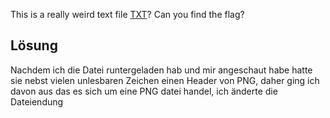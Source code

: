 This is a really weird text file [TXT](https://jupiter.challenges.picoctf.org/static/e7e5d188621ee705ceeb0452525412ef/flag.txt)? Can you find the flag?

## Lösung

Nachdem ich die Datei runtergeladen hab und mir angeschaut habe hatte sie nebst vielen unlesbaren Zeichen einen Header von PNG, daher ging ich davon aus das es sich um eine PNG datei handel, ich änderte die Dateiendung
